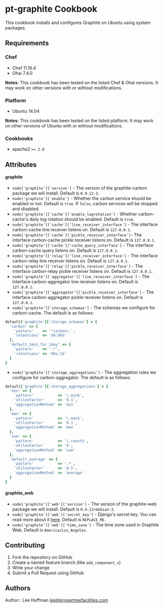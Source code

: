 pt-graphite Cookbook
====================

This cookbook installs and configures Graphite on Ubuntu using system packages.

Requirements
------------

### Chef

* Chef 11.16.4
* Ohai 7.4.0

**Notes**: This cookbook has been tested on the listed Chef & Ohai versions. It may work on other versions with or without modifications.

### Platform

* Ubuntu 14.04

**Notes**: This cookbook has been tested on the listed platform. It may work on other versions of Ubuntu with or without modifications.

### Cookbooks

* apache2 `>= 2.0`

Attributes
----------

#### graphite

* `node['graphite']['version']` - The version of the graphite-carbon package we will install. Default is `0.9.12-3`.
* `node['graphite']['enable']` - Whether the carbon service should be enabled or not. Default is `true`. If `false`, carbon services will be stopped and disabled.
* `node['graphite']['cache']['enable_logrotation']` - Whether carbon-cache's daily log rotation should be enabled. Default is `true`.
* `node['graphite']['cache']['line_receiver_interface']` - The interface carbon-cache line receiver listens on. Default is `127.0.0.1`.
* `node['graphite']['cache']['pickle_receiver_interface']`- The interface carbon-cache pickle receiver listens on. Default is `127.0.0.1`.
* `node['graphite']['cache']['cache_query_interface']` - The interface carbon-cache query listens on. Default is `127.0.0.1`.
* `node['graphite']['relay']['line_receiver_interface']` - The interface carbon-relay line receiver listens on. Default is `127.0.0.1`.
* `node['graphite']['relay']['pickle_receiver_interface']` - The interface carbon-relay pickle receiver listens on. Default is `127.0.0.1`.
* `node['graphite']['aggregator']['line_receiver_interface']` - The interface carbon-aggregator line receiver listens on. Default is `127.0.0.1`.
* `node['graphite']['aggregator']['pickle_receiver_interface']` - The interface carbon-aggregator pickle receiver listens on. Default is `127.0.0.1`.
* `node['graphite']['storage_schemas']` - The schemas we configure for carbon-cache. The default is as follows:

```ruby
default['graphite']['storage_schemas'] = {
  'carbon' => {
    'pattern'    => '^carbon\.',
    'retentions' => '60:90d'
  },
  'default_1min_for_1day' => {
    'pattern'    => '.*',
    'retentions' => '60s:1d'
  }
}
```

* `node['graphite']['storage_aggregations']` - The aggregation rules we configure for carbon-aggregator. The default is as follows:

```ruby
default['graphite']['storage_aggregations'] = {
  'min' => {
    'pattern'           => '\.min$',
    'xFilesFactor'      => '0.1',
    'aggregationMethod' => 'min'
  },
  'max' => {
    'pattern'           => '\.max$',
    'xFilesFactor'      => '0.1',
    'aggregationMethod' => 'max'
  },
  'sum' => {
    'pattern'           => '\.count$',
    'xFilesFactor'      => '0',
    'aggregationMethod' => 'sum'
  },
  'default_average' => {
    'pattern'           => '.*',
    'xFilesFactor'      => '0.5',
    'aggregationMethod' => 'average'
  }
}
```

#### graphite_web

* `node['graphite']['web']['version']` - The version of the graphite-web package we will install. Default is `0.9.12+debian-3`.
* `node['graphite']['web']['secret_key']` - Django's secret key. You can read more about it [here](https://docs.djangoproject.com/en/stable/ref/settings/#secret-key). Default is `REPLACE_ME`.
* `node['graphite']['web']['time_zone']` - The time zone used in Graphite Web. Default is `America/Los_Angeles`.

Contributing
------------

1. Fork the repository on GitHub
2. Create a named feature branch (like `add_component_x`)
3. Write your change
4. Submit a Pull Request using GitHub

Authors
-------------------

Author:: Lee Huffman lee@propertreefacilities.com
